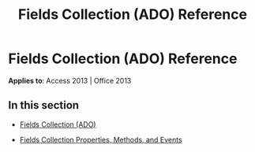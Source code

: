 ﻿---
title: Fields Collection (ADO) Reference
TOCTitle: Fields Collection (ADO)
ms:assetid: bf2f780e-8a29-4d20-a5ec-80567860d576
ms:mtpsurl: https://msdn.microsoft.com/en-us/library/JJ249929(v=office.15)
ms:contentKeyID: 48547480
ms.date: 09/18/2015
mtps_version: v=office.15
---

# Fields Collection (ADO) Reference


**Applies to**: Access 2013 | Office 2013

## In this section

  - [Fields Collection (ADO)](fields-collection-ado.md)

  - [Fields Collection Properties, Methods, and Events](fields-collection-properties-methods-and-events.md)

